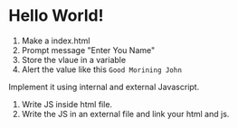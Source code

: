 # Hello World!
  1. Make a index.html
  2. Prompt message "Enter You Name"
  3. Store the vlaue in a variable
  4. Alert the value like this `Good Morining John`

Implement it using internal and external Javascript.

  1. Write JS inside html file.
  2. Write the JS in an external file and link your html and js.